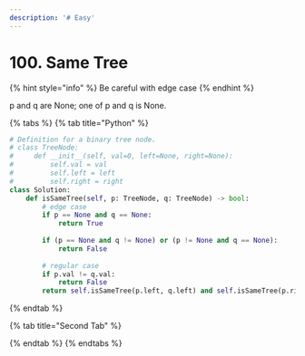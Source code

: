 ```yaml
---
description: '# Easy'
---
```


# 100. Same Tree

{% hint style="info" %}
Be careful with edge case
{% endhint %}

p and q are None; one of p and q is None.

{% tabs %}
{% tab title="Python" %}
```python
# Definition for a binary tree node.
# class TreeNode:
#     def __init__(self, val=0, left=None, right=None):
#         self.val = val
#         self.left = left
#         self.right = right
class Solution:
    def isSameTree(self, p: TreeNode, q: TreeNode) -> bool:
        # edge case
        if p == None and q == None:
            return True
        
        if (p == None and q != None) or (p != None and q == None):
            return False
        
        # regular case
        if p.val != q.val:
            return False
        return self.isSameTree(p.left, q.left) and self.isSameTree(p.right, q.right)
```
{% endtab %}

{% tab title="Second Tab" %}

{% endtab %}
{% endtabs %}

